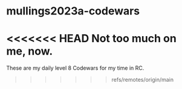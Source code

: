 # mullings2023a-codewars
<<<<<<< HEAD
Not too much on me, now.
=======
These are my daily level 8 Codewars for my time in RC.
>>>>>>> refs/remotes/origin/main
